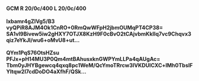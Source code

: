 #### GCM R 20/0c/400 L 20/0c/400
**Ixbamr4gZIVg5/B3**<br/>**vyQPiR8AJM4Ok1CnRO+0RmQwWFpH2jbmOUMqPT4CP38=**<br/>**SA1vl9Bivew5iw2gHXY7OTJX8KzH9F0cBvO2tCAjvbmKkIIq7vc9Chqvx3qiz7eYkJI/wu6+oMvU8+ut...**<br/><br/>
**QYm1PqS76OtsHZsu**<br/>**PFJx+pH14MU3P0Qm4mtBAhusxknGWPYmLLPa4qAUgAc=**<br/>**Tbm0yJHYBgewcq4qxq8pc1WeM/QcYmoTRrcw3IVKDUlCXC+lMh0TbslFYItqw2I7cdDoDO4aXfhF/QSk...**